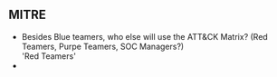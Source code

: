 ## MITRE
- Besides Blue teamers, who else will use the ATT&CK Matrix? (Red Teamers, Purpe Teamers, SOC Managers?) <br />
'Red Teamers'
-
